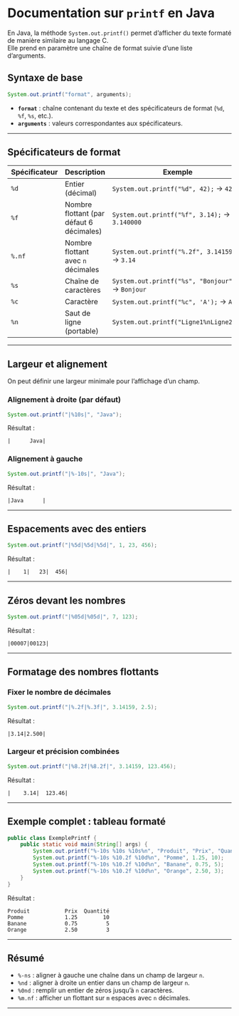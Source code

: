 # Documentation sur `printf` en Java

En Java, la méthode `System.out.printf()` permet d’afficher du texte formaté de manière similaire au langage C.  
Elle prend en paramètre une chaîne de format suivie d’une liste d’arguments.

## Syntaxe de base

```java
System.out.printf("format", arguments);
```

- **`format`** : chaîne contenant du texte et des spécificateurs de format (`%d`, `%f`, `%s`, etc.).
- **`arguments`** : valeurs correspondantes aux spécificateurs.

---

## Spécificateurs de format

| Spécificateur | Description | Exemple |
|---------------|-------------|---------|
| `%d` | Entier (décimal) | `System.out.printf("%d", 42);` → `42` |
| `%f` | Nombre flottant (par défaut 6 décimales) | `System.out.printf("%f", 3.14);` → `3.140000` |
| `%.nf` | Nombre flottant avec `n` décimales | `System.out.printf("%.2f", 3.14159);` → `3.14` |
| `%s` | Chaîne de caractères | `System.out.printf("%s", "Bonjour");` → `Bonjour` |
| `%c` | Caractère | `System.out.printf("%c", 'A');` → `A` |
| `%n` | Saut de ligne (portable) | `System.out.printf("Ligne1%nLigne2");` |

---

## Largeur et alignement

On peut définir une largeur minimale pour l’affichage d’un champ.

### Alignement à droite (par défaut)
```java
System.out.printf("|%10s|", "Java");
```
Résultat :
```
|      Java|
```

### Alignement à gauche
```java
System.out.printf("|%-10s|", "Java");
```
Résultat :
```
|Java      |
```

---

## Espacements avec des entiers

```java
System.out.printf("|%5d|%5d|%5d|", 1, 23, 456);
```
Résultat :
```
|    1|   23|  456|
```

---

## Zéros devant les nombres

```java
System.out.printf("|%05d|%05d|", 7, 123);
```
Résultat :
```
|00007|00123|
```

---

## Formatage des nombres flottants

### Fixer le nombre de décimales
```java
System.out.printf("|%.2f|%.3f|", 3.14159, 2.5);
```
Résultat :
```
|3.14|2.500|
```

### Largeur et précision combinées
```java
System.out.printf("|%8.2f|%8.2f|", 3.14159, 123.456);
```
Résultat :
```
|    3.14|  123.46|
```

---

## Exemple complet : tableau formaté

```java
public class ExemplePrintf {
    public static void main(String[] args) {
        System.out.printf("%-10s %10s %10s%n", "Produit", "Prix", "Quantité");
        System.out.printf("%-10s %10.2f %10d%n", "Pomme", 1.25, 10);
        System.out.printf("%-10s %10.2f %10d%n", "Banane", 0.75, 5);
        System.out.printf("%-10s %10.2f %10d%n", "Orange", 2.50, 3);
    }
}
```
Résultat :
```
Produit           Prix  Quantité
Pomme             1.25        10
Banane            0.75         5
Orange            2.50         3
```

---

## Résumé

- `%-ns` : aligner à gauche une chaîne dans un champ de largeur `n`.
- `%nd`  : aligner à droite un entier dans un champ de largeur `n`.
- `%0nd` : remplir un entier de zéros jusqu’à `n` caractères.
- `%m.nf` : afficher un flottant sur `m` espaces avec `n` décimales.

---
